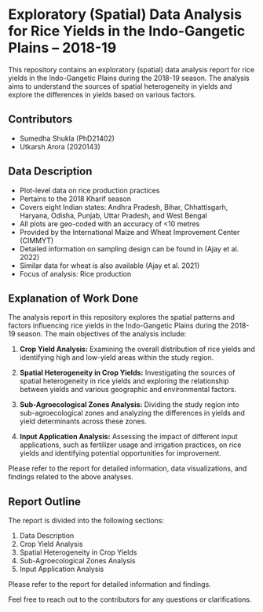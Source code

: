# Exploratory (Spatial) Data Analysis for Rice Yields in the Indo-Gangetic Plains – 2018-19

This repository contains an exploratory (spatial) data analysis report for rice yields in the Indo-Gangetic Plains during the 2018-19 season. The analysis aims to understand the sources of spatial heterogeneity in yields and explore the differences in yields based on various factors.

## Contributors
- Sumedha Shukla (PhD21402)
- Utkarsh Arora (2020143)

## Data Description
- Plot-level data on rice production practices
- Pertains to the 2018 Kharif season
- Covers eight Indian states: Andhra Pradesh, Bihar, Chhattisgarh, Haryana, Odisha, Punjab, Uttar Pradesh, and West Bengal
- All plots are geo-coded with an accuracy of <10 metres
- Provided by the International Maize and Wheat Improvement Center (CIMMYT)
- Detailed information on sampling design can be found in (Ajay et al. 2022)
- Similar data for wheat is also available (Ajay et al. 2021)
- Focus of analysis: Rice production

## Explanation of Work Done
The analysis report in this repository explores the spatial patterns and factors influencing rice yields in the Indo-Gangetic Plains during the 2018-19 season. The main objectives of the analysis include:

1. **Crop Yield Analysis:** Examining the overall distribution of rice yields and identifying high and low-yield areas within the study region.

2. **Spatial Heterogeneity in Crop Yields:** Investigating the sources of spatial heterogeneity in rice yields and exploring the relationship between yields and various geographic and environmental factors.

3. **Sub-Agroecological Zones Analysis:** Dividing the study region into sub-agroecological zones and analyzing the differences in yields and yield determinants across these zones.

4. **Input Application Analysis:** Assessing the impact of different input applications, such as fertilizer usage and irrigation practices, on rice yields and identifying potential opportunities for improvement.

Please refer to the report for detailed information, data visualizations, and findings related to the above analyses.


## Report Outline
The report is divided into the following sections:

1. Data Description
2. Crop Yield Analysis
3. Spatial Heterogeneity in Crop Yields
4. Sub-Agroecological Zones Analysis
5. Input Application Analysis

Please refer to the report for detailed information and findings.

Feel free to reach out to the contributors for any questions or clarifications.
